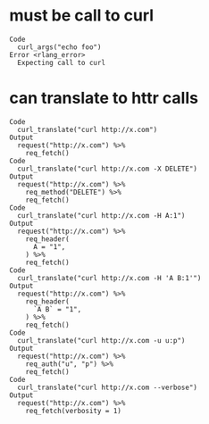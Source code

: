 # must be call to curl

    Code
      curl_args("echo foo")
    Error <rlang_error>
      Expecting call to curl

# can translate to httr calls

    Code
      curl_translate("curl http://x.com")
    Output
      request("http://x.com") %>% 
        req_fetch()
    Code
      curl_translate("curl http://x.com -X DELETE")
    Output
      request("http://x.com") %>% 
        req_method("DELETE") %>% 
        req_fetch()
    Code
      curl_translate("curl http://x.com -H A:1")
    Output
      request("http://x.com") %>% 
        req_header(
          A = "1",
        ) %>% 
        req_fetch()
    Code
      curl_translate("curl http://x.com -H 'A B:1'")
    Output
      request("http://x.com") %>% 
        req_header(
          `A B` = "1",
        ) %>% 
        req_fetch()
    Code
      curl_translate("curl http://x.com -u u:p")
    Output
      request("http://x.com") %>% 
        req_auth("u", "p") %>% 
        req_fetch()
    Code
      curl_translate("curl http://x.com --verbose")
    Output
      request("http://x.com") %>% 
        req_fetch(verbosity = 1)

